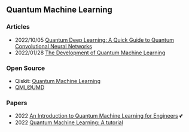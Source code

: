 ## Quantum Machine Learning



### Articles
- 2022/10/05 [Quantum Deep Learning: A Quick Guide to Quantum Convolutional Neural Networks](https://towardsdatascience.com/quantum-deep-learning-a-quick-guide-to-quantum-convolutional-neural-networks-d65284e21fc4)
- 2022/01/28 [The Development of Quantum Machine Learning](https://hdsr.mitpress.mit.edu/pub/cgmjzm3c/release/3)



### Open Source
- Qiskit: [Quantum Machine Learning](https://learn.qiskit.org/course/machine-learning/introduction)
- [QML@UMD](https://qmlfire.github.io/)


### Papers
- 2022 [An Introduction to Quantum Machine Learning for Engineers](https://arxiv.org/pdf/2205.09510.pdf) 💕
- 2022 [Quantum Machine Learning: A tutorial](https://www.sciencedirect.com/science/article/pii/S0925231221011000)




